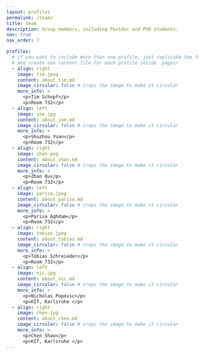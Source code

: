 ```yaml
---
layout: profiles
permalink: /team/
title: team
description: Group members, including Postdoc and PhD students.
nav: true
nav_order: 7

profiles:
  # if you want to include more than one profile, just replicate the following block
  # and create one content file for each profile inside _pages/
  - align: right
    image: tim.jpeg
    content: about_tim.md
    image_circular: false # crops the image to make it circular
    more_info: >
      <p>Tim Schopf</p>
      <p>Room 732</p>
  - align: left
    image: joe.jpg
    content: about_joe.md
    image_circular: false # crops the image to make it circular
    more_info: >
      <p>Shuzhou Yuan</p>
      <p>Room 732</p>
  - align: right
    image: zhan.png
    content: about_zhan.md
    image_circular: false # crops the image to make it circular
    more_info: >
      <p>Zhan Qu</p>
      <p>Room 732</p>
  - align: left
    image: parisa.jpeg
    content: about_parisa.md
    image_circular: false # crops the image to make it circular
    more_info: >
      <p>Parisa Aghdam</p>
      <p>Room 732</p>
  - align: right
    image: tobias.jpeg
    content: about_tobias.md
    image_circular: false # crops the image to make it circular
    more_info: >
      <p>Tobias Schreieder</p>
      <p>Room 732</p>
  - align: left
    image: nic.jpg
    content: about_nic.md
    image_circular: false # crops the image to make it circular
    more_info: >
      <p>Nicholas Popovic</p>
      <p>KIT, Karlsruhe </p>
  - align: right
    image: chen.jpg
    content: about_chen.md
    image_circular: false # crops the image to make it circular
    more_info: >
      <p>Chen Shao</p>
      <p>KIT, Karlsruhe </p>
---
```

